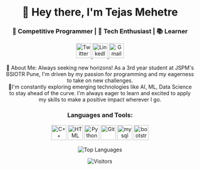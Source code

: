 <h1 align="center">👋 Hey there, I'm Tejas Mehetre</h1>
<h3 align="center">🚀 Competitive Programmer | 🤖 Tech Enthusiast | 📚 Learner</h3>
<p align="center">
  <a href="https://twitter.com/tejasmehetre2" target="_blank">
    <img src="https://img.icons8.com/fluency/48/000000/twitter.png" alt="Twitter" width="40" height="40"/>
  </a>
  <a href="https://www.linkedin.com/in/tejas-mehetre-132850206/" target="_blank">
    <img src="https://img.icons8.com/fluency/48/000000/linkedin.png" alt="LinkedIn" width="40" height="40"/>
  </a>
  <a href="mailto:tejasvmehetre@gmail.com" target="_blank">
    <img src="https://img.icons8.com/fluency/48/000000/gmail.png" alt="Gmail" width="40" height="40"/>
  </a>
</p>
<p align="center">
  💬 About Me: Always seeking new horizons! As a 3rd year student at JSPM's BSIOTR Pune, I'm driven by my passion for programming and my eagerness to take on new challenges.<br>
  🚀I'm constantly exploring emerging technologies like AI, ML, Data Science to stay ahead of the curve. I'm always eager to learn and excited to apply my skills to make a positive impact wherever I go.
</p>
<h3 align="center">Languages and Tools:</h3>
<p align="center">
  <img src="https://img.icons8.com/color/48/000000/c-plus-plus-logo.png" alt="C++" width="40" height="40"/>
  <img src="https://img.icons8.com/color/48/000000/html-5--v1.png" alt="HTML" width="40" height="40"/>
  <img src="https://img.icons8.com/color/48/000000/python.png" alt="Python" width="40" height="40"/>
  <img src="https://img.icons8.com/color/48/000000/git.png" alt="Git" width="40" height="40"/>
  <img src="https://cdn.jsdelivr.net/gh/devicons/devicon/icons/mysql/mysql-original-wordmark.svg" alt="mysql" width="40" height="40"/>
  <img src="https://cdn.jsdelivr.net/gh/devicons/devicon/icons/bootstrap/bootstrap-plain-wordmark.svg" alt="bootstrap" width="40" height="40"/>



</p>
<p align="center">
  <img src="https://github-readme-stats.vercel.app/api/top-langs/?username=tejasvm123&hide=css,java,html&langs_count=6&layout=compact" alt="Top Languages"/>
</p>
<p align="center">
  <img src="https://visitor-badge.glitch.me/badge?page_id=tejasvm123.tejasvm123" alt="Visitors" />
</p>
